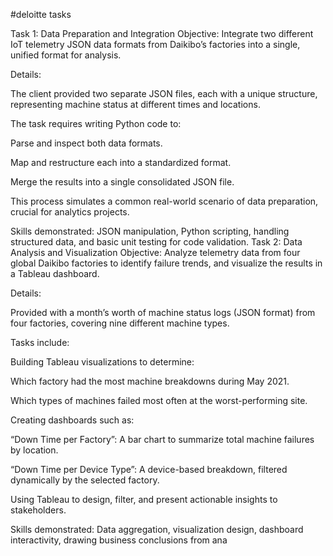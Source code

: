 #deloitte tasks

Task 1: Data Preparation and Integration
Objective:
Integrate two different IoT telemetry JSON data formats from Daikibo’s factories into a single, unified format for analysis.

Details:

The client provided two separate JSON files, each with a unique structure, representing machine status at different times and locations.

The task requires writing Python code to:

Parse and inspect both data formats.

Map and restructure each into a standardized format.

Merge the results into a single consolidated JSON file.

This process simulates a common real-world scenario of data preparation, crucial for analytics projects.

Skills demonstrated: JSON manipulation, Python scripting, handling structured data, and basic unit testing for code validation.
Task 2: Data Analysis and Visualization
Objective:
Analyze telemetry data from four global Daikibo factories to identify failure trends, and visualize the results in a Tableau dashboard.

Details:

Provided with a month’s worth of machine status logs (JSON format) from four factories, covering nine different machine types.

Tasks include:

Building Tableau visualizations to determine:

Which factory had the most machine breakdowns during May 2021.

Which types of machines failed most often at the worst-performing site.

Creating dashboards such as:

“Down Time per Factory”: A bar chart to summarize total machine failures by location.

“Down Time per Device Type”: A device-based breakdown, filtered dynamically by the selected factory.

Using Tableau to design, filter, and present actionable insights to stakeholders.

Skills demonstrated: Data aggregation, visualization design, dashboard interactivity, drawing business conclusions from ana
